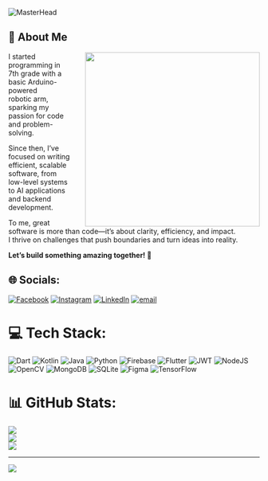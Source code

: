 ![MasterHead](https://blogger.googleusercontent.com/img/b/R29vZ2xl/AVvXsEiN1u1zGRtylQji2JsQ3mu2USZgvc-BuvareszH-aq9q4QSeNCQIOAD-agYnOYBa9bC0CefgvPU9DkUYTkh0NTlubmuHuXvrCwt6b2F3Iz9EIVIIPt5QYrVeNJfCQPRhQTGmkN9PC_fraM/s1600/image1.gif)
## 👋 About Me

<img align="right" src="https://i.pinimg.com/originals/66/83/3e/66833e07d6fb9eb5d724e47d0c814285.gif" width="350px" style="margin-left: 30px;">

I started programming in 7th grade with a basic Arduino-powered   
robotic arm, sparking my passion for code and problem-solving.   

Since then, I’ve focused on writing efficient, scalable software, 
from low-level systems to AI applications and backend development.     

To me, great software is more than code—it’s about clarity, efficiency, and impact.    
I thrive on challenges that push boundaries and turn ideas into reality. 


**Let’s build something amazing together! 🚀**




## 🌐 Socials:
[![Facebook](https://img.shields.io/badge/Facebook-%231877F2.svg?logo=Facebook&logoColor=white)](https://facebook.com/https://www.facebook.com/ducanh.buile.56/) [![Instagram](https://img.shields.io/badge/Instagram-%23E4405F.svg?logo=Instagram&logoColor=white)](https://instagram.com/https://www.instagram.com/ducanh.2505/) [![LinkedIn](https://img.shields.io/badge/LinkedIn-%230077B5.svg?logo=linkedin&logoColor=white)](https://linkedin.com/in/https://www.linkedin.com/in/john-bui-a10783335/) [![email](https://img.shields.io/badge/Email-D14836?logo=gmail&logoColor=white)](mailto:buileducanh25@gmail.com) 

# 💻 Tech Stack:
![Dart](https://img.shields.io/badge/dart-%230175C2.svg?style=flat&logo=dart&logoColor=white) ![Kotlin](https://img.shields.io/badge/kotlin-%237F52FF.svg?style=flat&logo=kotlin&logoColor=white) ![Java](https://img.shields.io/badge/java-%23ED8B00.svg?style=flat&logo=openjdk&logoColor=white) ![Python](https://img.shields.io/badge/python-3670A0?style=flat&logo=python&logoColor=ffdd54) ![Firebase](https://img.shields.io/badge/firebase-%23039BE5.svg?style=flat&logo=firebase) ![Flutter](https://img.shields.io/badge/Flutter-%2302569B.svg?style=flat&logo=Flutter&logoColor=white) ![JWT](https://img.shields.io/badge/JWT-black?style=flat&logo=JSON%20web%20tokens) ![NodeJS](https://img.shields.io/badge/node.js-6DA55F?style=flat&logo=node.js&logoColor=white) ![OpenCV](https://img.shields.io/badge/opencv-%23white.svg?style=flat&logo=opencv&logoColor=white) ![MongoDB](https://img.shields.io/badge/MongoDB-%234ea94b.svg?style=flat&logo=mongodb&logoColor=white) ![SQLite](https://img.shields.io/badge/sqlite-%2307405e.svg?style=flat&logo=sqlite&logoColor=white) ![Figma](https://img.shields.io/badge/figma-%23F24E1E.svg?style=flat&logo=figma&logoColor=white) ![TensorFlow](https://img.shields.io/badge/TensorFlow-%23FF6F00.svg?style=flat&logo=TensorFlow&logoColor=white)
# 📊 GitHub Stats:
![](https://github-readme-stats.vercel.app/api?username=DucAnh025&theme=dark&hide_border=false&include_all_commits=false&count_private=false)<br/>
![](https://github-readme-streak-stats.herokuapp.com/?user=DucAnh025&theme=dark&hide_border=false)<br/>
![](https://github-readme-stats.vercel.app/api/top-langs/?username=DucAnh025&theme=dark&hide_border=false&include_all_commits=false&count_private=false&layout=compact)

---
[![](https://visitcount.itsvg.in/api?id=DucAnh025&icon=1&color=1)](https://visitcount.itsvg.in)

<!-- Proudly created with GPRM ( https://gprm.itsvg.in ) -->
